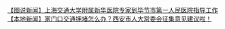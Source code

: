   
[【图说新闻】上海交通大学附属新华医院专家到毕节市第一人民医院指导工作](http://www.dianyue.me/archives/406/ase1qep1hnu3el0e/)  
[【本地新闻】家门口交通拥堵怎么办？西安市人大常委会征集意见建议啦！](http://www.dianyue.me/archives/813/evcsuyvw94szmd4r/)